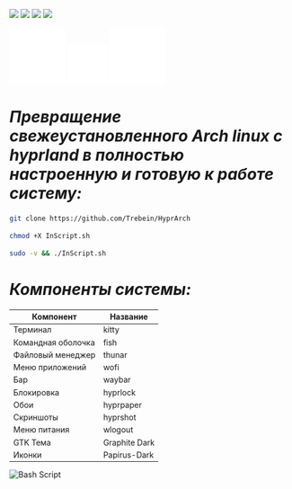 ![](https://komarev.com/ghpvc/?username=trebein)
![](https://img.shields.io/github/last-commit/trebein/HyprArch)
![](https://img.shields.io/github/repo-size/trebein/HyprArch)
![](https://img.shields.io/github/languages/top/trebein/HyprArch)

<img 
  src="https://raw.githubusercontent.com/Trebein/HyprArch/main/assets/archlinux.svg" 
  width="100" 
/>
<img 
  src="https://raw.githubusercontent.com/Trebein/HyprArch/main/assets/plus.svg" 
  width="70" 
/>
<img 
  src="https://raw.githubusercontent.com/Trebein/HyprArch/main/assets/hyprland.svg" 
  width="100" 
/>

# *Превращение свежеустановленного Arch linux с hyprland в полностью настроенную и готовую к работе систему:*

```BASH
git clone https://github.com/Trebein/HyprArch
```
```BASH
chmod +X InScript.sh
```
```BASH
sudo -v && ./InScript.sh
```

# *Компоненты системы:*


| Компонент          | Название           |
|--------------------|--------------------|
| Терминал          | kitty              |
| Командная оболочка | fish               |
| Файловый менеджер  | thunar             |
| Меню приложений    | wofi               |
| Бар                | waybar             |
| Блокировка         | hyprlock           |
| Обои              | hyprpaper          |
| Скриншоты         | hyprshot           |
| Меню питания       | wlogout            |
| GTK Тема              | Graphite Dark |
| Иконки            | Papirus-Dark       |


![Bash Script](https://img.shields.io/badge/bash_script-%23121011.svg?style=for-the-badge&logo=gnu-bash&logoColor=white)
